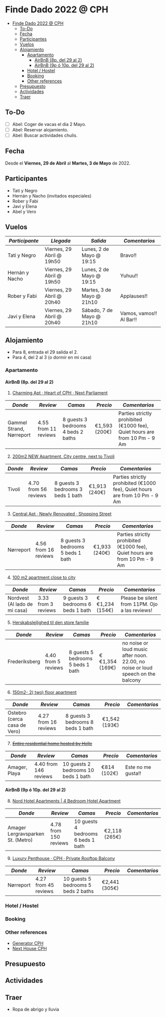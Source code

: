 # Finde Dado 2022 @ CPH

- [Finde Dado 2022 @ CPH](#finde-dado-2022--cph)
  - [To-Do](#to-do)
  - [Fecha](#fecha)
  - [Participantes](#participantes)
  - [Vuelos](#vuelos)
  - [Alojamiento](#alojamiento)
    - [Apartamento](#apartamento)
      - [AirBnB (8p. del 29 al 2)](#airbnb-8p-del-29-al-2)
      - [AirBnB (9p ó 10p. del 29 al 2)](#airbnb-9p-ó-10p-del-29-al-2)
    - [Hotel / Hostel](#hotel--hostel)
    - [Booking](#booking)
    - [Other references](#other-references)
  - [Presupuesto](#presupuesto)
  - [Actividades](#actividades)
  - [Traer](#traer)

## To-Do

- [ ] Abel: Coger de vacas el dia 2 Mayo.
- [ ] Abel: Reservar alojamiento.
- [ ] Abel: Buscar actividades chulis.

## Fecha

Desde el **Viernes, 29 de Abril** al **Martes, 3 de Mayo** de 2022.

## Participantes

- Tati y Negro
- Hernán y Nacho (invitados especiales)
- Rober y Fabi
- Javi y Elena
- Abel y Vero

## Vuelos

| *Participante* | *Llegada*                 | *Salida*                  | *Comentarios*           |
| -------------- | ------------------------- | ------------------------- | ----------------------- |
| Tati y Negro   | Viernes, 29 Abril @ 19h50 | Lunes, 2 de Mayo @ 19:15  | Bravo!!                 |
| Hernán y Nacho | Viernes, 29 Abril @ 19h50 | Lunes, 2 de Mayo @ 19:15  | Yuhuu!!                 |
| Rober y Fabi   | Viernes, 29 Abril @ 20h40 | Martes, 3 de Mayo @ 21h10 | Applauses!!             |
| Javi y Elena   | Viernes, 29 Abril @ 20h40 | Sábado, 7 de Mayo @ 21h10 | Vamos, vamos!! Al Bar!! |

## Alojamiento

- Para 8, entrada el 29 salida el 2.
- Para 4, del 2 al 3 (o dormir en mi casa)

### Apartamento

#### AirBnB (8p. del 29 al 2)

1. [Charming Apt · Heart of CPH · Next Parliament](https://www.airbnb.com/rooms/53945356?adults=8&location=Copenhagen%2C%20Denmark&check_in=2022-04-29&check_out=2022-05-02&federated_search_id=e503551e-da5d-4412-a6d0-690f74df6e9f&source_impression_id=p3_1648406461_onZHznIDZZ0z8NzW)

| *Donde*                      | *Review*             | *Camas*                            | *Precio*      | *Comentarios*                                                              |
| ---------------------------- | -------------------- | ---------------------------------- | ------------- | -------------------------------------------------------------------------- |
| <M> Gammel Strand, Nørreport | 4.55 from 11 reviews | 8 guests 3 bedrooms 4 beds 2 baths | €1,593 (200€) | Parties strictly prohibited (€1000 fee), Quiet hours are from 10 Pm - 9 Am |

2. [200m2 NEW Apartment, City centre, next to Tivoli](https://www.airbnb.com/rooms/43935272?adults=8&location=Copenhagen%2C%20Denmark&check_in=2022-04-29&check_out=2022-05-02&federated_search_id=6df664b1-5df7-4e0d-a2ff-0eb2977af25b&source_impression_id=p3_1648406912_q8v2djED5z%2Bj9ueF)

| *Donde* | *Review*             | *Camas*                           | *Precio*      | *Comentarios*                                                              |
| ------- | -------------------- | --------------------------------- | ------------- | -------------------------------------------------------------------------- |
| Tivoli  | 4.70 from 56 reviews | 8 guests 3 bedrooms 3 beds 1 bath | €1,913 (240€) | Parties strictly prohibited (€1000 fee), Quiet hours are from 10 Pm - 9 Am |

3. [Central Apt · Newly Renovated · Shopping Street](https://www.airbnb.com/rooms/52982162?adults=8&location=Copenhagen%2C%20Denmark&check_in=2022-04-29&check_out=2022-05-02&federated_search_id=b4adf78a-d958-4cb2-b15a-6096408d3bff&source_impression_id=p3_1648407323_EAmHC5k7LDt%2F7Exs)

| *Donde*   | *Review*             | *Camas*                           | *Precio*      | *Comentarios*                                                              |
| --------- | -------------------- | --------------------------------- | ------------- | -------------------------------------------------------------------------- |
| Nørreport | 4.56 from 16 reviews | 8 guests 3 bedrooms 5 beds 1 bath | €1,933 (240€) | Parties strictly prohibited (€1000 fee), Quiet hours are from 10 Pm - 9 Am |

4. [100 m2 apartment close to city](https://www.airbnb.com/rooms/34110977?adults=8&location=Copenhagen%2C%20Denmark&check_in=2022-04-29&check_out=2022-05-02&federated_search_id=d749ec50-e563-40ec-93b2-2cc3ae4969a9&source_impression_id=p3_1648408343_HoOk6otiU5V5WrcJ)

| *Donde*                       | *Review*            | *Camas*                           | *Precio*       | *Comentarios*                                  |
| ----------------------------- | ------------------- | --------------------------------- | -------------- | ---------------------------------------------- |
| Nordvest (Al lado de mi casa) | 3.33 from 3 reviews | 9 guests 3 bedrooms 6 beds 1 bath | €€1,234 (154€) | Please be silent from 11PM. Ojo a las reviews! |

5. [Herskabslejlighed til den store familie](https://www.airbnb.com/rooms/29540518?adults=8&location=Copenhagen%2C%20Denmark&check_in=2022-04-29&check_out=2022-05-02&federated_search_id=fbc412d9-6a26-4fcd-b5d7-cb1603f3b369&source_impression_id=p3_1648408568_goBmca3EUaJzhPAg)

| *Donde*       | *Review*            | *Camas*                           | *Precio*       | *Comentarios*                                                                    |
| ------------- | ------------------- | --------------------------------- | -------------- | -------------------------------------------------------------------------------- |
| Frederiksberg | 4.40 from 5 reviews | 8 guests 5 bedrooms 5 beds 1 bath | €€1,354 (169€) | no noise or loud music after noon. 22.00, no noise or loud speech on the balcony |

6. [150m2- 2( two) floor apartment](https://www.airbnb.com/rooms/21124815?adults=8&location=Copenhagen%2C%20Denmark&check_in=2022-04-29&check_out=2022-05-02&federated_search_id=481c4aa9-5490-46c7-83e1-8462b83ce6c8&source_impression_id=p3_1648408776_EGk574K3MEK7N1hJ)

| *Donde*                      | *Review*             | *Camas*                           | *Precio*      | *Comentarios* |
| ---------------------------- | -------------------- | --------------------------------- | ------------- | ------------- |
| Ostebro (cerca casa de Vero) | 4.27 from 16 reviews | 8 guests 3 bedrooms 8 beds 1 bath | €1,542 (193€) |               |

7. ~~[Entire residential home hosted by Helle](https://www.airbnb.com/rooms/23766745?adults=8&location=Copenhagen%2C%20Denmark&check_in=2022-04-29&check_out=2022-05-02&federated_search_id=1aa7408b-8bb9-4109-90dc-ff513e784ab1&source_impression_id=p3_1648408091_NYurlhXFjvNZ5UJO)~~

| *Donde*       | *Review*              | *Camas*                             | *Precio*    | *Comentarios*      |
| ------------- | --------------------- | ----------------------------------- | ----------- | ------------------ |
| Amager, Playa | 4.40 from 146 reviews | 10 guests 2 bedrooms 10 beds 1 bath | €814 (102€) | Este no me gusta!! |

#### AirBnB (9p ó 10p. del 29 al 2)

8. [Nord Hotel Apartments | 4 Bedroom Hotel Apartment](https://www.airbnb.com/rooms/32540810?adults=10&location=Copenhagen%2C%20Denmark&check_in=2022-04-29&check_out=2022-05-02&federated_search_id=2897359c-4535-4384-866a-a57701154d1c&source_impression_id=p3_1648485823_iFg0FvwxtShp1UkX)

| *Donde*                           | *Review*              | *Camas*                            | *Precio*      | *Comentarios* |
| --------------------------------- | --------------------- | ---------------------------------- | ------------- | ------------- |
| Amager Lergravsparken St. (Metro) | 4.78 from 150 reviews | 10 guests 4 bedrooms 6 beds 1 bath | €2,118 (265€) |               |

9. [Luxury Penthouse · CPH · Private Rooftop Balcony](https://www.airbnb.com/rooms/49701034?adults=10&location=Copenhagen%2C%20Denmark&check_in=2022-04-29&check_out=2022-05-02&federated_search_id=878e9af5-06f2-4e01-ab9f-62fea6efc3d0&source_impression_id=p3_1648485514_QH8ABorpj3BaumHz)

| *Donde*   | *Review*             | *Camas*                             | *Precio*      | *Comentarios* |
| --------- | -------------------- | ----------------------------------- | ------------- | ------------- |
| Nørreport | 4.27 from 45 reviews | 10 guests 5 bedrooms 5 beds 2 baths | €2,441 (305€) |               |

### Hotel / Hostel

### Booking

### Other references

- [Generator CPH](https://staygenerator.com/hostels/copenhagen?lang=en-GB)
- [Next House CPH](https://www.nexthousecopenhagen.com/)

## Presupuesto

## Actividades

## Traer

- Ropa de abrigo y lluvia
